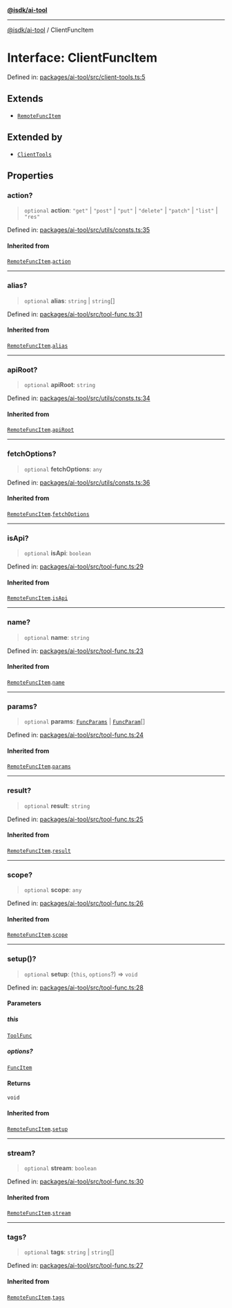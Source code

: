 [**@isdk/ai-tool**](../README.md)

***

[@isdk/ai-tool](../globals.md) / ClientFuncItem

# Interface: ClientFuncItem

Defined in: [packages/ai-tool/src/client-tools.ts:5](https://github.com/isdk/ai-tool.js/blob/c084189f913fb955b91b492de68bd07ce78f8c82/src/client-tools.ts#L5)

## Extends

- [`RemoteFuncItem`](RemoteFuncItem.md)

## Extended by

- [`ClientTools`](../classes/ClientTools.md)

## Properties

### action?

> `optional` **action**: `"get"` \| `"post"` \| `"put"` \| `"delete"` \| `"patch"` \| `"list"` \| `"res"`

Defined in: [packages/ai-tool/src/utils/consts.ts:35](https://github.com/isdk/ai-tool.js/blob/c084189f913fb955b91b492de68bd07ce78f8c82/src/utils/consts.ts#L35)

#### Inherited from

[`RemoteFuncItem`](RemoteFuncItem.md).[`action`](RemoteFuncItem.md#action)

***

### alias?

> `optional` **alias**: `string` \| `string`[]

Defined in: [packages/ai-tool/src/tool-func.ts:31](https://github.com/isdk/ai-tool.js/blob/c084189f913fb955b91b492de68bd07ce78f8c82/src/tool-func.ts#L31)

#### Inherited from

[`RemoteFuncItem`](RemoteFuncItem.md).[`alias`](RemoteFuncItem.md#alias)

***

### apiRoot?

> `optional` **apiRoot**: `string`

Defined in: [packages/ai-tool/src/utils/consts.ts:34](https://github.com/isdk/ai-tool.js/blob/c084189f913fb955b91b492de68bd07ce78f8c82/src/utils/consts.ts#L34)

#### Inherited from

[`RemoteFuncItem`](RemoteFuncItem.md).[`apiRoot`](RemoteFuncItem.md#apiroot)

***

### fetchOptions?

> `optional` **fetchOptions**: `any`

Defined in: [packages/ai-tool/src/utils/consts.ts:36](https://github.com/isdk/ai-tool.js/blob/c084189f913fb955b91b492de68bd07ce78f8c82/src/utils/consts.ts#L36)

#### Inherited from

[`RemoteFuncItem`](RemoteFuncItem.md).[`fetchOptions`](RemoteFuncItem.md#fetchoptions)

***

### isApi?

> `optional` **isApi**: `boolean`

Defined in: [packages/ai-tool/src/tool-func.ts:29](https://github.com/isdk/ai-tool.js/blob/c084189f913fb955b91b492de68bd07ce78f8c82/src/tool-func.ts#L29)

#### Inherited from

[`RemoteFuncItem`](RemoteFuncItem.md).[`isApi`](RemoteFuncItem.md#isapi)

***

### name?

> `optional` **name**: `string`

Defined in: [packages/ai-tool/src/tool-func.ts:23](https://github.com/isdk/ai-tool.js/blob/c084189f913fb955b91b492de68bd07ce78f8c82/src/tool-func.ts#L23)

#### Inherited from

[`RemoteFuncItem`](RemoteFuncItem.md).[`name`](RemoteFuncItem.md#name)

***

### params?

> `optional` **params**: [`FuncParams`](FuncParams.md) \| [`FuncParam`](FuncParam.md)[]

Defined in: [packages/ai-tool/src/tool-func.ts:24](https://github.com/isdk/ai-tool.js/blob/c084189f913fb955b91b492de68bd07ce78f8c82/src/tool-func.ts#L24)

#### Inherited from

[`RemoteFuncItem`](RemoteFuncItem.md).[`params`](RemoteFuncItem.md#params)

***

### result?

> `optional` **result**: `string`

Defined in: [packages/ai-tool/src/tool-func.ts:25](https://github.com/isdk/ai-tool.js/blob/c084189f913fb955b91b492de68bd07ce78f8c82/src/tool-func.ts#L25)

#### Inherited from

[`RemoteFuncItem`](RemoteFuncItem.md).[`result`](RemoteFuncItem.md#result)

***

### scope?

> `optional` **scope**: `any`

Defined in: [packages/ai-tool/src/tool-func.ts:26](https://github.com/isdk/ai-tool.js/blob/c084189f913fb955b91b492de68bd07ce78f8c82/src/tool-func.ts#L26)

#### Inherited from

[`RemoteFuncItem`](RemoteFuncItem.md).[`scope`](RemoteFuncItem.md#scope)

***

### setup()?

> `optional` **setup**: (`this`, `options`?) => `void`

Defined in: [packages/ai-tool/src/tool-func.ts:28](https://github.com/isdk/ai-tool.js/blob/c084189f913fb955b91b492de68bd07ce78f8c82/src/tool-func.ts#L28)

#### Parameters

##### this

[`ToolFunc`](../classes/ToolFunc.md)

##### options?

[`FuncItem`](FuncItem.md)

#### Returns

`void`

#### Inherited from

[`RemoteFuncItem`](RemoteFuncItem.md).[`setup`](RemoteFuncItem.md#setup)

***

### stream?

> `optional` **stream**: `boolean`

Defined in: [packages/ai-tool/src/tool-func.ts:30](https://github.com/isdk/ai-tool.js/blob/c084189f913fb955b91b492de68bd07ce78f8c82/src/tool-func.ts#L30)

#### Inherited from

[`RemoteFuncItem`](RemoteFuncItem.md).[`stream`](RemoteFuncItem.md#stream)

***

### tags?

> `optional` **tags**: `string` \| `string`[]

Defined in: [packages/ai-tool/src/tool-func.ts:27](https://github.com/isdk/ai-tool.js/blob/c084189f913fb955b91b492de68bd07ce78f8c82/src/tool-func.ts#L27)

#### Inherited from

[`RemoteFuncItem`](RemoteFuncItem.md).[`tags`](RemoteFuncItem.md#tags)
